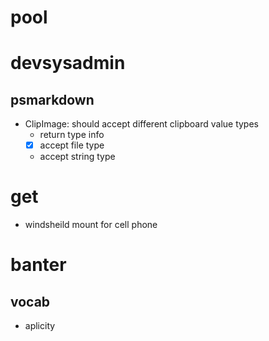 # pool

# devsysadmin
## psmarkdown
- ClipImage: should accept different clipboard value types
  - return type info
  -  [x] accept file type
  - accept string type

# get
- windsheild mount for cell phone

# banter
## vocab
- aplicity
